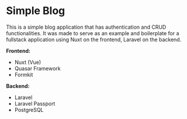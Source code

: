 # Simple Blog

This is a simple blog application that has authentication and CRUD functionalities.
It was made to serve as an example and boilerplate for a fullstack application using Nuxt on the frontend, Laravel on the backend.

**Frontend:**

- Nuxt (Vue)
- Quasar Framework
- Formkit

**Backend:**

- Laravel
- Laravel Passport
- PostgreSQL
